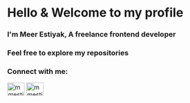 <h1 align="left">Hello & Welcome to my profile</h1>
<h3 align="left">I'm Meer Estiyak, A freelance frontend developer</h3>
<h3 align="left"> Feel free to explore my repositories </h3>
<p align="left">
<h3 align="left">Connect with me:</h3>
<a href="https://twitter.com/mmestiyak" target="blank"><img align="center" src="https://cdn.jsdelivr.net/npm/simple-icons@3.0.1/icons/twitter.svg" alt="mmestiyak" height="30" width="40" /></a>
<a href="https://linkedin.com/in/mmestiyak" target="blank"><img align="center" src="https://cdn.jsdelivr.net/npm/simple-icons@3.0.1/icons/linkedin.svg" alt="mmestiyak" height="30" width="40" /></a>
</p>
